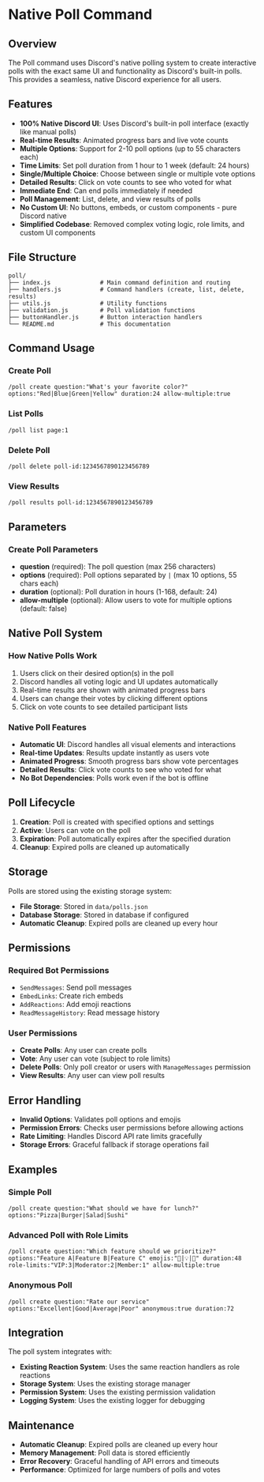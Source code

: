 # Native Poll Command

## Overview

The Poll command uses Discord's native polling system to create interactive polls with the exact same UI and functionality as Discord's built-in polls. This provides a seamless, native Discord experience for all users.

## Features

- **100% Native Discord UI**: Uses Discord's built-in poll interface (exactly like manual polls)
- **Real-time Results**: Animated progress bars and live vote counts
- **Multiple Options**: Support for 2-10 poll options (up to 55 characters each)
- **Time Limits**: Set poll duration from 1 hour to 1 week (default: 24 hours)
- **Single/Multiple Choice**: Choose between single or multiple vote options
- **Detailed Results**: Click on vote counts to see who voted for what
- **Immediate End**: Can end polls immediately if needed
- **Poll Management**: List, delete, and view results of polls
- **No Custom UI**: No buttons, embeds, or custom components - pure Discord native
- **Simplified Codebase**: Removed complex voting logic, role limits, and custom UI components

## File Structure

```
poll/
├── index.js              # Main command definition and routing
├── handlers.js           # Command handlers (create, list, delete, results)
├── utils.js              # Utility functions
├── validation.js         # Poll validation functions
├── buttonHandler.js      # Button interaction handlers
└── README.md             # This documentation
```

## Command Usage

### Create Poll

```
/poll create question:"What's your favorite color?" options:"Red|Blue|Green|Yellow" duration:24 allow-multiple:true
```

### List Polls

```
/poll list page:1
```

### Delete Poll

```
/poll delete poll-id:1234567890123456789
```

### View Results

```
/poll results poll-id:1234567890123456789
```

## Parameters

### Create Poll Parameters

- **question** (required): The poll question (max 256 characters)
- **options** (required): Poll options separated by `|` (max 10 options, 55 chars each)
- **duration** (optional): Poll duration in hours (1-168, default: 24)
- **allow-multiple** (optional): Allow users to vote for multiple options (default: false)

## Native Poll System

### How Native Polls Work

1. Users click on their desired option(s) in the poll
2. Discord handles all voting logic and UI updates automatically
3. Real-time results are shown with animated progress bars
4. Users can change their votes by clicking different options
5. Click on vote counts to see detailed participant lists

### Native Poll Features

- **Automatic UI**: Discord handles all visual elements and interactions
- **Real-time Updates**: Results update instantly as users vote
- **Animated Progress**: Smooth progress bars show vote percentages
- **Detailed Results**: Click vote counts to see who voted for what
- **No Bot Dependencies**: Polls work even if the bot is offline

## Poll Lifecycle

1. **Creation**: Poll is created with specified options and settings
2. **Active**: Users can vote on the poll
3. **Expiration**: Poll automatically expires after the specified duration
4. **Cleanup**: Expired polls are cleaned up automatically

## Storage

Polls are stored using the existing storage system:

- **File Storage**: Stored in `data/polls.json`
- **Database Storage**: Stored in database if configured
- **Automatic Cleanup**: Expired polls are cleaned up every hour

## Permissions

### Required Bot Permissions

- `SendMessages`: Send poll messages
- `EmbedLinks`: Create rich embeds
- `AddReactions`: Add emoji reactions
- `ReadMessageHistory`: Read message history

### User Permissions

- **Create Polls**: Any user can create polls
- **Vote**: Any user can vote (subject to role limits)
- **Delete Polls**: Only poll creator or users with `ManageMessages` permission
- **View Results**: Any user can view poll results

## Error Handling

- **Invalid Options**: Validates poll options and emojis
- **Permission Errors**: Checks user permissions before allowing actions
- **Rate Limiting**: Handles Discord API rate limits gracefully
- **Storage Errors**: Graceful fallback if storage operations fail

## Examples

### Simple Poll

```
/poll create question:"What should we have for lunch?" options:"Pizza|Burger|Salad|Sushi"
```

### Advanced Poll with Role Limits

```
/poll create question:"Which feature should we prioritize?" options:"Feature A|Feature B|Feature C" emojis:"🚀|💡|🔧" duration:48 role-limits:"VIP:3|Moderator:2|Member:1" allow-multiple:true
```

### Anonymous Poll

```
/poll create question:"Rate our service" options:"Excellent|Good|Average|Poor" anonymous:true duration:72
```

## Integration

The poll system integrates with:

- **Existing Reaction System**: Uses the same reaction handlers as role reactions
- **Storage System**: Uses the existing storage manager
- **Permission System**: Uses the existing permission validation
- **Logging System**: Uses the existing logger for debugging

## Maintenance

- **Automatic Cleanup**: Expired polls are cleaned up every hour
- **Memory Management**: Poll data is stored efficiently
- **Error Recovery**: Graceful handling of API errors and timeouts
- **Performance**: Optimized for large numbers of polls and votes
